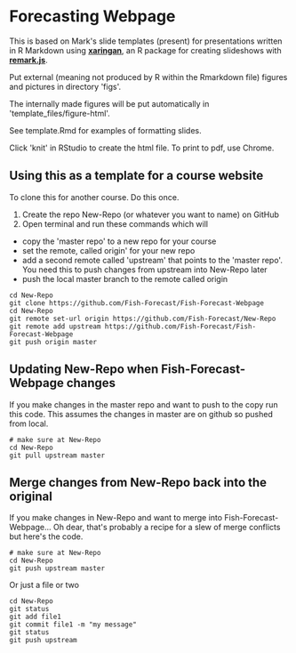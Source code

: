 # Forecasting Webpage

This is based on Mark's slide templates (present) for presentations written in R Markdown using **[xaringan](https://github.com/yihui/xaringan)**, an R package for creating slideshows with **[remark.js](http://remarkjs.com)**.

Put external (meaning not produced by R within the Rmarkdown file) figures and pictures in directory 'figs'.

The internally made figures will be put automatically in 'template_files/figure-html'.

See template.Rmd for examples of formatting slides.

Click 'knit' in RStudio to create the html file.  To print to pdf, use Chrome.

## Using this as a template for a course website

To clone this for another course. Do this once.

1. Create the repo New-Repo (or whatever you want to name) on GitHub
2. Open terminal and run these commands which will

  * copy the 'master repo' to a new repo for your course
  * set the remote, called origin' for your new repo
  * add a second remote called 'upstream' that points to the 'master repo'.  You need this to push changes from upstream into New-Repo later
  * push the local master branch to the remote called origin

```
cd New-Repo
git clone https://github.com/Fish-Forecast/Fish-Forecast-Webpage 
cd New-Repo
git remote set-url origin https://github.com/Fish-Forecast/New-Repo
git remote add upstream https://github.com/Fish-Forecast/Fish-Forecast-Webpage
git push origin master
```

## Updating New-Repo when Fish-Forecast-Webpage changes

If you make changes in the master repo and want to push to the copy run this code.  This assumes the changes in master are on github so pushed from local. 

```
# make sure at New-Repo
cd New-Repo
git pull upstream master
```

## Merge changes from New-Repo back into the original

If you make changes in New-Repo and want to merge into Fish-Forecast-Webpage...  Oh dear, that's probably a recipe for a slew of merge conflicts but here's the code.

```
# make sure at New-Repo
cd New-Repo
git push upstream master
```

Or just a file or two
```
cd New-Repo
git status
git add file1
git commit file1 -m "my message"
git status
git push upstream
```
